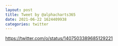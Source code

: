```yaml
--- 
layout: post 
title: Tweet by @alphacharts365 
date: 2021-06-22 1624409938 
categories: twitter 
--- 
```

https://twitter.com/o/status/1407503389685129221